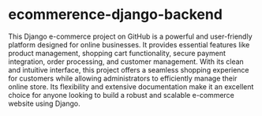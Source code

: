 # ecommerence-django-backend
This Django e-commerce project on GitHub is a powerful and user-friendly platform designed for online businesses. It provides essential features like product management, shopping cart functionality, secure payment integration, order processing, and customer management. With its clean and intuitive interface, this project offers a seamless shopping experience for customers while allowing administrators to efficiently manage their online store. Its flexibility and extensive documentation make it an excellent choice for anyone looking to build a robust and scalable e-commerce website using Django.
